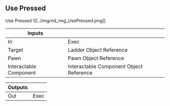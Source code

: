 ## Use Pressed
Use Pressed
![[../img/nd_img_UsePressed.png]]

|Inputs||
|--|--|
| In | Exec |
| Target | Ladder Object Reference |
| Pawn | Pawn Object Reference |
| Interactable Component | Interactable Component Object Reference |

|Outputs||
|--|--|
| Out | Exec |
